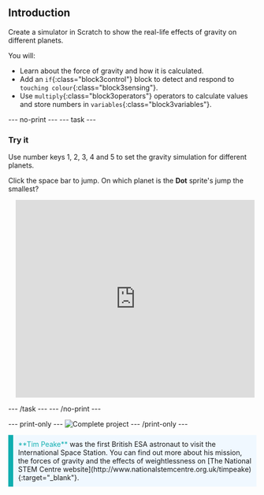 ## Introduction

Create a simulator in Scratch to show the real-life effects of gravity on different planets. 

You will:

- Learn about the force of gravity and how it is calculated.
- Add an `if`{:class="block3control"} block to detect and respond to `touching colour`{:class="block3sensing"}.
- Use `multiply`{:class="block3operators"} operators to calculate values and store numbers in `variables`{:class="block3variables"}.

--- no-print ---
--- task ---
### Try it
  
Use number keys 1, 2, 3, 4 and 5 to set the gravity simulation for different planets. 

Click the space bar to jump. On which planet is the **Dot** sprite's jump the smallest?

<div class="scratch-preview" style="margin-left: 15px;">
  <iframe allowtransparency="true" width="485" height="402" src="https://scratch.mit.edu/projects/embed/498064882/?autostart=false" frameborder="0"></iframe>
</div>

--- /task ---
--- /no-print ---

--- print-only ---
![Complete project](images/showcase_static.png)
--- /print-only ---

<p style="border-left: solid; border-width:10px; border-color: #0faeb0; background-color: aliceblue; padding: 10px;">
<span style="color: #0faeb0">**Tim Peake**</span> was the first British ESA astronaut to visit the International Space Station. You can find out more about his mission, the forces of gravity and the effects of weightlessness on [The National STEM Centre website](http://www.nationalstemcentre.org.uk/timpeake){:target="_blank"}.
</p>

